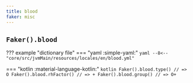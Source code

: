 ```yaml
---
title: blood
faker: misc
---
```


## `Faker().blood`

??? example "dictionary file"
    === "yaml :simple-yaml:"
        ```yaml
        --8<-- "core/src/jvmMain/resources/locales/en/blood.yml"
        ```

=== "kotlin :material-language-kotlin:"
    ```kotlin
    Faker().blood.type() // => O
    Faker().blood.rhFactor() // => +
    Faker().blood.group() // => O+
    ```

